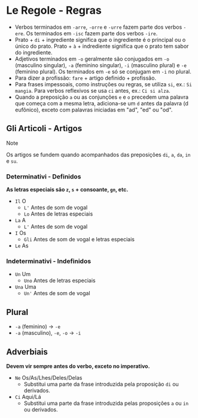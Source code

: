 # Le Regole - Regras

-   Verbos terminados em `-arre`, `-orre` e `-urre` fazem parte dos verbos `-ere`. Os terminados em `-isc` fazem parte dos verbos `-ire`.
-   Prato + `di` + ingrediente significa que o ingrediente é o principal ou o único do prato. Prato + `à` + indrediente significa que o prato tem sabor do ingrediente.
-   Adjetivos terminados em `-o` geralmente são conjugados em `-o` (masculino singular), `-a` (feminino singular), `-i` (masculino plural) e `-e` (feminino plural). Os terminados em `-e` só se conjugam em `-i` no plural.
-   Para dizer a profissão: `fare` + artigo definido + profissão.
-   Para frases impessoais, como instruções ou regras, se utiliza `si`, ex.: `Si mangia`. Para verbos reflexivos se usa `ci` antes, ex.: `Ci si alza`.
-   Quando a preposição `a` ou as conjunções `e` e `o` precedem uma palavra que começa com a mesma letra, adiciona-se um `d` antes da palavra (d eufônico), exceto com palavras iniciadas em "ad", "ed" ou "od".

## Gli Articoli - Artigos

> [!NOTE]
> Os artigos se fundem quando acompanhados das preposições `di`, `a`, `da`, `in` e `su`.

### Determinativi - Definidos

**As letras especiais são `z`, `s` + consoante, `gn`, etc.**

-   `Il` O
    -   `L'` Antes de som de vogal
    -   `Lo` Antes de letras especiais
-   `La` A
    -   `L'` Antes de som de vogal
-   `I` Os
    -   `Gli` Antes de som de vogal e letras especiais
-   `Le` As

### Indeterminativi - Indefinidos

-   `Un` Um
    -   `Uno` Antes de letras especiais
-   `Una` Uma
    -   `Un'` Antes de som de vogal

## Plural

-   `-a` (feminino) → `-e`
-   `-a` (masculino), `-e`, `-o` → `-i`

## Adverbiais

**Devem vir sempre antes do verbo, exceto no imperativo.**

-   `Ne` Os/As/Lhes/Deles/Delas
    -   Substitui uma parte da frase introduzida pela proposição `di` ou derivados.
-   `Ci` Aqui/Lá
    -   Substitui uma parte da frase introduzida pelas proposições `a` ou `in` ou derivados.
